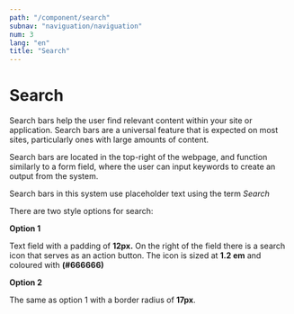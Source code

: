 ```yaml
---
path: "/component/search"
subnav: "naviguation/naviguation"
num: 3
lang: "en"
title: "Search"
---
```

# Search

Search bars help the user find relevant content within your site or application. Search bars are a universal feature that is expected on most sites, particularly ones with large amounts of content.

Search bars are located in the top-right of the webpage, and function similarly to a form field, where the user can input keywords to create an output from the system.

Search bars in this system use placeholder text using the term _Search_

There are two style options for search:

**Option 1**



Text field with a padding of **12px.** On the right of the field there is a search icon that serves as an action button. The icon is sized at **1.2 em** and coloured with **\(\#666666\)**

**Option 2**



The same as option 1 with a border radius of **17px**. 






